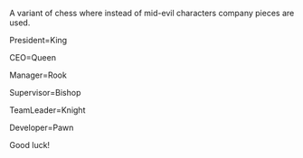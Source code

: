 A variant of chess where instead of mid-evil characters company pieces 
are used.


President=King

CEO=Queen

Manager=Rook

Supervisor=Bishop

TeamLeader=Knight

Developer=Pawn


Good luck!
